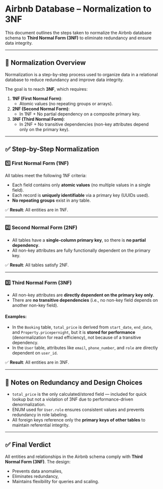 # Airbnb Database – Normalization to 3NF

This document outlines the steps taken to normalize the Airbnb database schema to **Third Normal Form (3NF)** to eliminate redundancy and ensure data integrity.

---

## 🧠 Normalization Overview

Normalization is a step-by-step process used to organize data in a relational database to reduce redundancy and improve data integrity.

The goal is to reach **3NF**, which requires:

1. **1NF (First Normal Form)**: 
   - Atomic values (no repeating groups or arrays).
2. **2NF (Second Normal Form)**: 
   - In 1NF + No partial dependency on a composite primary key.
3. **3NF (Third Normal Form)**: 
   - In 2NF + No transitive dependencies (non-key attributes depend only on the primary key).

---

## ✅ Step-by-Step Normalization

### 1️⃣ First Normal Form (1NF)

All tables meet the following 1NF criteria:
- Each field contains only **atomic values** (no multiple values in a single field).
- Each record is **uniquely identifiable** via a primary key (UUIDs used).
- **No repeating groups** exist in any table.

✅ **Result**: All entities are in 1NF.

---

### 2️⃣ Second Normal Form (2NF)

- All tables have a **single-column primary key**, so there is **no partial dependency**.
- All non-key attributes are fully functionally dependent on the primary key.

✅ **Result**: All tables satisfy 2NF.

---

### 3️⃣ Third Normal Form (3NF)

- All non-key attributes are **directly dependent on the primary key only**.
- There are **no transitive dependencies** (i.e., no non-key field depends on another non-key field).

#### Examples:
- In the `Booking` table, `total_price` is derived from `start_date`, `end_date`, and `Property.pricepernight`, but it is **stored for performance** (denormalization for read efficiency), not because of a transitive dependency.
- In the `User` table, attributes like `email`, `phone_number`, and `role` are directly dependent on `user_id`.

✅ **Result**: All entities are in 3NF.

---

## 🧹 Notes on Redundancy and Design Choices

- `total_price` is the only calculated/stored field — included for quick lookup but not a violation of 3NF due to performance-driven denormalization.
- ENUM used for `User.role` ensures consistent values and prevents redundancy in role labeling.
- All foreign keys reference only the **primary keys of other tables** to maintain referential integrity.

---

## ✅ Final Verdict

All entities and relationships in the Airbnb schema comply with **Third Normal Form (3NF)**. The design:
- Prevents data anomalies,
- Eliminates redundancy,
- Maintains flexibility for queries and scaling.

